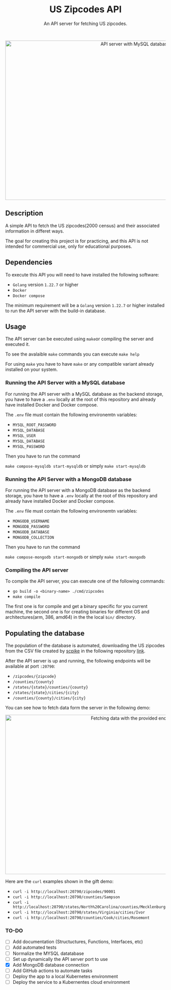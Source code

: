 <p align="center">
    <h1 align="center">US Zipcodes API</h1>
    <p align="center">An API server for fetching US zipcodes.</p>
    <br>
    <p align="center">
        <img src="./demos/render1726338999898.gif" alt="API server with MySQL database" width="800" height="500">
    </p>
</p>

## Description
A simple API to fetch the US zipcodes(2000 census) and their associated information in differet ways.

The goal for creating this project is for practicing, and this API is not intended for commercial use, only for educational purposes.

## Dependencies

To execute this API you will need to have installed the following software:
* `Golang` version `1.22.7` or higher
* `Docker`
* `Docker compose`

The minimum requirement will be a `Golang` version `1.22.7` or higher installed to run the API server with the build-in database.

## Usage

The API server can be executed using `make`or compiling the server  and executed it.  

To see the avalaible `make` commands you can execute `make help`

For using `make` you have to have `make` or any compatible variant already installed on your system.

### Running the API Server with a MySQL database

For running the API server with a MySQL database as the backend storage, you have to have a `.env` locally at the root of this repository and already have installed Docker and Docker compose.

The `.env` file must contain the following environemtn variables:

* `MYSQL_ROOT_PASSWORD`
* `MYSQL_DATABASE`
* `MYSQL_USER`
* `MYSQL_DATABASE`
* `MYSQL_PASSWORD`

Then you have to run the command

`make compose-mysqldb start-mysqldb` or simply `make start-mysqldb`

### Running the API Server with a MongoDB database

For running the API server with a MongoDB database as the backend storage, you have to have a `.env` locally at the root of this repository and already have installed Docker and Docker compose.

The `.env` file must contain the following environemtn variables:

* `MONGODB_USERNAME`
* `MONGODB_PASSWORD`
* `MONGODB_DATABASE`
* `MONGODB_COLLECTION`

Then you have to run the command

`make compose-mongodb start-mongodb` or simply `make start-mongodb`

### Compiling the API server

To compile the API server, you can execute one of the following commands:

* `go build -o <binary-name> ./cmd/zipcodes`
* `make compile`

The first one is for compile and get a binary specific for you current machine, the second one is for creating binaries for different OS and architectures(arm, 386, amd64) in the the local `bin/` directory.

## Populating the database

The population of the database is automated, downloading the US zipcodes from the CSV file created by [scpike](https://github.com/scpike) in the following repository [link](https://github.com/scpike/us-state-county-zip).

After the API server is up and running, the following endpoints will be available at port `:20790`:

* `/zipcodes/{zipcode}`
* `/counties/{county}`
* `/states/{state}/counties/{county}`
* `/states/{state}/cities/{city}`
* `/counties/{county}/cities/{city}`

You can see how to fetch data form the server in the following demo:

<p align="center">
    <img src="./demos/render1726343642493.gif" alt="Fetching data with the provided endpoints" width="800" height="500">
</p>

Here are the `curl` examples shown in the gift demo:

* `curl -i http://localhost:20790/zipcodes/90001`
* `curl -i http://localhost:20790/counties/Sampson`
* `curl -i http://localhost:20790/states/North%20Carolina/counties/Mecklenburg`
* `curl -i http://localhost:20790/states/Virginia/cities/Ivor`
* `curl -i http://localhost:20790/counties/Cook/cities/Rosemont`

### TO-DO

* [ ] Add documentation (Structuctures, Functions, Interfaces, etc)
* [ ] Add automated tests
* [ ] Normalize the MYSQL datatabase
* [ ] Set up dynamically the API server port to use
* [x] Add MongoDB database connection
* [ ] Add GitHub actions to automate tasks
* [ ] Deploy the app to a local Kubernetes environment
* [ ] Deploy the service to a Kubernentes cloud environment